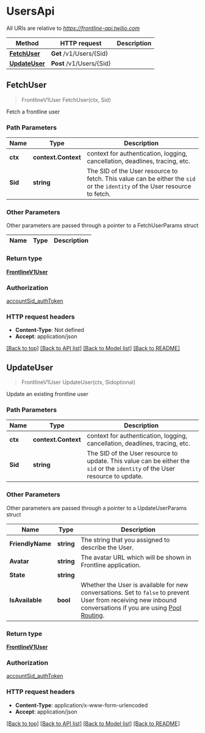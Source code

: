 # UsersApi

All URIs are relative to *https://frontline-api.twilio.com*

Method | HTTP request | Description
------------- | ------------- | -------------
[**FetchUser**](UsersApi.md#FetchUser) | **Get** /v1/Users/{Sid} | 
[**UpdateUser**](UsersApi.md#UpdateUser) | **Post** /v1/Users/{Sid} | 



## FetchUser

> FrontlineV1User FetchUser(ctx, Sid)



Fetch a frontline user

### Path Parameters


Name | Type | Description
------------- | ------------- | -------------
**ctx** | **context.Context** | context for authentication, logging, cancellation, deadlines, tracing, etc.
**Sid** | **string** | The SID of the User resource to fetch. This value can be either the `sid` or the `identity` of the User resource to fetch.

### Other Parameters

Other parameters are passed through a pointer to a FetchUserParams struct


Name | Type | Description
------------- | ------------- | -------------

### Return type

[**FrontlineV1User**](FrontlineV1User.md)

### Authorization

[accountSid_authToken](../README.md#accountSid_authToken)

### HTTP request headers

- **Content-Type**: Not defined
- **Accept**: application/json

[[Back to top]](#) [[Back to API list]](../README.md#documentation-for-api-endpoints)
[[Back to Model list]](../README.md#documentation-for-models)
[[Back to README]](../README.md)


## UpdateUser

> FrontlineV1User UpdateUser(ctx, Sidoptional)



Update an existing frontline user

### Path Parameters


Name | Type | Description
------------- | ------------- | -------------
**ctx** | **context.Context** | context for authentication, logging, cancellation, deadlines, tracing, etc.
**Sid** | **string** | The SID of the User resource to update. This value can be either the `sid` or the `identity` of the User resource to update.

### Other Parameters

Other parameters are passed through a pointer to a UpdateUserParams struct


Name | Type | Description
------------- | ------------- | -------------
**FriendlyName** | **string** | The string that you assigned to describe the User.
**Avatar** | **string** | The avatar URL which will be shown in Frontline application.
**State** | **string** | 
**IsAvailable** | **bool** | Whether the User is available for new conversations. Set to `false` to prevent User from receiving new inbound conversations if you are using [Pool Routing](https://www.twilio.com/docs/frontline/handle-incoming-conversations#3-pool-routing).

### Return type

[**FrontlineV1User**](FrontlineV1User.md)

### Authorization

[accountSid_authToken](../README.md#accountSid_authToken)

### HTTP request headers

- **Content-Type**: application/x-www-form-urlencoded
- **Accept**: application/json

[[Back to top]](#) [[Back to API list]](../README.md#documentation-for-api-endpoints)
[[Back to Model list]](../README.md#documentation-for-models)
[[Back to README]](../README.md)

